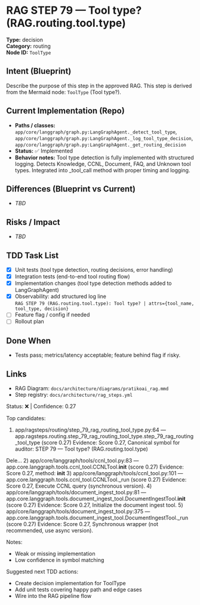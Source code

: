 # RAG STEP 79 — Tool type? (RAG.routing.tool.type)

**Type:** decision  
**Category:** routing  
**Node ID:** `ToolType`

## Intent (Blueprint)
Describe the purpose of this step in the approved RAG. This step is derived from the Mermaid node: `ToolType` (Tool type?).

## Current Implementation (Repo)
- **Paths / classes:** `app/core/langgraph/graph.py:LangGraphAgent._detect_tool_type`, `app/core/langgraph/graph.py:LangGraphAgent._log_tool_type_decision`, `app/core/langgraph/graph.py:LangGraphAgent._get_routing_decision`
- **Status:** ✅ Implemented
- **Behavior notes:** Tool type detection is fully implemented with structured logging. Detects Knowledge, CCNL, Document, FAQ, and Unknown tool types. Integrated into _tool_call method with proper timing and logging.

## Differences (Blueprint vs Current)
- _TBD_

## Risks / Impact
- _TBD_

## TDD Task List
- [x] Unit tests (tool type detection, routing decisions, error handling)
- [x] Integration tests (end-to-end tool routing flow)
- [x] Implementation changes (tool type detection methods added to LangGraphAgent)
- [x] Observability: add structured log line  
  `RAG STEP 79 (RAG.routing.tool.type): Tool type? | attrs={tool_name, tool_type, decision}`
- [ ] Feature flag / config if needed
- [ ] Rollout plan

## Done When
- Tests pass; metrics/latency acceptable; feature behind flag if risky.

## Links
- RAG Diagram: `docs/architecture/diagrams/pratikoai_rag.mmd`
- Step registry: `docs/architecture/rag_steps.yml`


<!-- AUTO-AUDIT:BEGIN -->
Status: ❌  |  Confidence: 0.27

Top candidates:
1) app/ragsteps/routing/step_79_rag_routing_tool_type.py:64 — app.ragsteps.routing.step_79_rag_routing_tool_type.step_79_rag_routing_tool_type (score 0.27)
   Evidence: Score 0.27, Canonical symbol for auditor: STEP 79 — Tool type? (RAG.routing.tool.type)

Dele...
2) app/core/langgraph/tools/ccnl_tool.py:83 — app.core.langgraph.tools.ccnl_tool.CCNLTool.__init__ (score 0.27)
   Evidence: Score 0.27, method: __init__
3) app/core/langgraph/tools/ccnl_tool.py:101 — app.core.langgraph.tools.ccnl_tool.CCNLTool._run (score 0.27)
   Evidence: Score 0.27, Execute CCNL query (synchronous version).
4) app/core/langgraph/tools/document_ingest_tool.py:81 — app.core.langgraph.tools.document_ingest_tool.DocumentIngestTool.__init__ (score 0.27)
   Evidence: Score 0.27, Initialize the document ingest tool.
5) app/core/langgraph/tools/document_ingest_tool.py:375 — app.core.langgraph.tools.document_ingest_tool.DocumentIngestTool._run (score 0.27)
   Evidence: Score 0.27, Synchronous wrapper (not recommended, use async version).

Notes:
- Weak or missing implementation
- Low confidence in symbol matching

Suggested next TDD actions:
- Create decision implementation for ToolType
- Add unit tests covering happy path and edge cases
- Wire into the RAG pipeline flow
<!-- AUTO-AUDIT:END -->